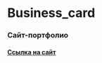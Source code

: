 # Business_card
### Сайт-портфолио
#### [Ссылка на сайт](https://observerbusiness-card.netlify.app/)
